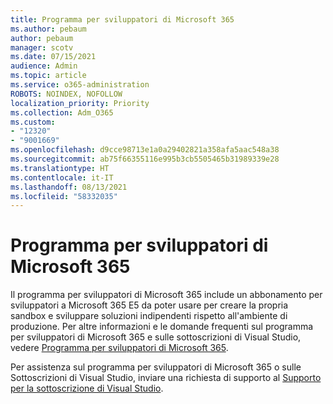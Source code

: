 ```yaml
---
title: Programma per sviluppatori di Microsoft 365
ms.author: pebaum
author: pebaum
manager: scotv
ms.date: 07/15/2021
audience: Admin
ms.topic: article
ms.service: o365-administration
ROBOTS: NOINDEX, NOFOLLOW
localization_priority: Priority
ms.collection: Adm_O365
ms.custom:
- "12320"
- "9001669"
ms.openlocfilehash: d9cce98713e1a0a29402821a358afa5aac548a38
ms.sourcegitcommit: ab75f66355116e995b3cb5505465b31989339e28
ms.translationtype: HT
ms.contentlocale: it-IT
ms.lasthandoff: 08/13/2021
ms.locfileid: "58332035"
---
```

# <a name="microsoft-365-developer-program"></a>Programma per sviluppatori di Microsoft 365

Il programma per sviluppatori di Microsoft 365 include un abbonamento per sviluppatori a Microsoft 365 E5 da poter usare per creare la propria sandbox e sviluppare soluzioni indipendenti rispetto all'ambiente di produzione. Per altre informazioni e le domande frequenti sul programma per sviluppatori di Microsoft 365 e sulle sottoscrizioni di Visual Studio, vedere [Programma per sviluppatori di Microsoft 365](https://docs.microsoft.com/office/developer-program/microsoft-365-developer-program).

Per assistenza sul programma per sviluppatori di Microsoft 365 o sulle Sottoscrizioni di Visual Studio, inviare una richiesta di supporto al [Supporto per la sottoscrizione di Visual Studio](https://visualstudio.microsoft.com/subscriptions/support/).